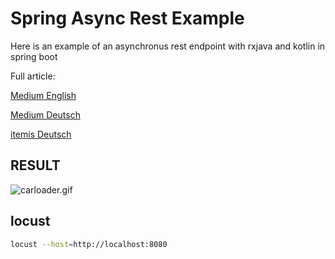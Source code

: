 # Spring Async Rest Example

Here is an example of an asynchronus rest endpoint with rxjava and kotlin in spring boot

Full article:

[Medium English](https://medium.com/@aengel/how-to-reactive-stream-with-spring-boot-and-rxjava-26cda0045f4c)

[Medium Deutsch](https://medium.com/@aengel/how-to-reactive-stream-mit-spring-boot-und-rxjava-in-kotlin-4c7b4befe9c?source=friends_link&sk=7d8df2446fd62ce694a9064b5109b437)


[itemis Deutsch](https://blogs.itemis.com/de/how-to-reactive-stream-mit-spring-boot-und-rxjava-in-kotlin)

## RESULT

![carloader.gif](https://media.giphy.com/media/chuNv0nEdUDYnaLn99/giphy.gif)

## locust

```bash
locust --host=http://localhost:8080
```
